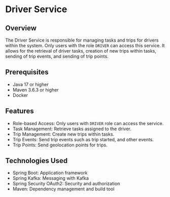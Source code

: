 # Driver Service

## Overview

The Driver Service is responsible for managing tasks and trips for drivers within the system. Only
users with the role `DRIVER` can access this service. It allows for the retrieval of driver tasks,
creation of new trips within tasks, sending of trip events, and sending of trip points.

## Prerequisites

- Java 17 or higher
- Maven 3.6.3 or higher
- Docker

## Features

- Role-based Access: Only users with `DRIVER` role can access the service.
- Task Management: Retrieve tasks assigned to the driver.
- Trip Management: Create new trips within tasks.
- Trip Events: Send trip events such as trip started, and other events.
- Trip Points: Send geolocation points for trips.

## Technologies Used

- Spring Boot: Application framework
- Spring Kafka: Messaging with Kafka
- Spring Security OAuth2: Security and authorization
- Maven: Dependency management and build tool
